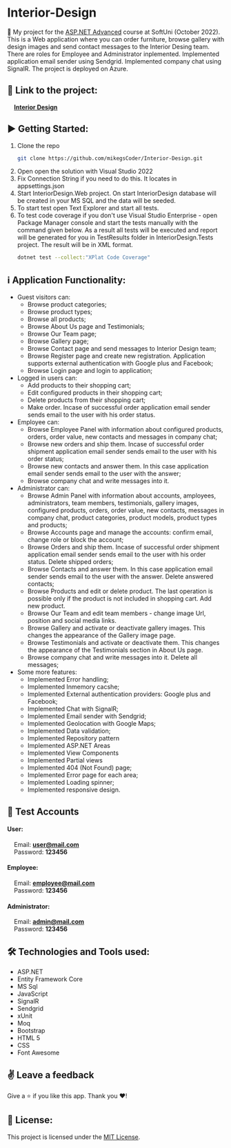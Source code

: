 # Interior-Design

:dart:  My project for the [ASP.NET Advanced](https://softuni.bg/trainings/3854/asp-net-advanced-october-2022) course at SoftUni (October 2022). This is a Web application where you can order furniture, browse gallery with design images and send contact messages to the Interior Desing team.
There are roles for Employee and Administrator inplemented. Implemented application email sender using Sendgrid. Implemented company chat using SignalR. The project is deployed on Azure.

## 🔗 **Link to the project:**
&nbsp;&nbsp;&nbsp;&nbsp;**[Interior Design](https://interiordesign.azurewebsites.net/)**

## :arrow_forward: Getting Started:

1. Clone the repo
   ```sh
   git clone https://github.com/mikegsCoder/Interior-Design.git
   ```
2. Open open the solution with Visual Studio 2022
   <!-- ```sh
   View -> Terminal
   ``` -->
3. Fix Connection String if you need to do this. It locates in appsettings.json
   <!-- ```sh
   npm install
   ``` -->
4. Start InteriorDesign.Web project. On start InteriorDesign database will be created in your MS SQL and the data will be seeded.
   <!-- ```sh
   npm start
   ``` -->
5. To start test open Text Explorer and start all tests.
   <!-- ```sh
   npm start
   ``` -->
5. To test code coverage if you don't use Visual Studio Enterprise - open Package Manager console and start the tests manually with the command given below. As a result all tests will be executed and report will be generated for you in TestResults folder in InteriorDesign.Tests project. The result will be in XML format.
   ```sh
   dotnet test --collect:"XPlat Code Coverage"
   ```

## :information_source: Application Functionality:

- Guest visitors can: 
  - Browse product categories;
  - Browse product types;
  - Browse all products;
  - Browse About Us page and Testimonials;
  - Browse Our Team page;
  - Browse Gallery page;
  - Browse Contact page and send messages to Interior Design team;
  - Browse Register page and create new registration. Application supports external authentication with Google plus and Facebook;
  - Browse Login page and login to application;
- Logged in users can:
  - Add products to their shopping cart; 
  - Edit configured products in their shopping cart;
  - Delete products from their shopping cart;
  - Make order. Incase of successful order application email sender sends email to the user with his order status.
- Employee can:
  - Browse Employee Panel with information about configured products, orders, order value, new contacts and messages in company chat; 
  - Browse new orders and ship them. Incase of successful order shipment application email sender sends email to the user with his order status;
  - Browse new contacts and answer them. In this case application email sender sends email to the user with the answer;
  - Browse company chat and write messages into it.
- Administrator can:
  - Browse Admin Panel with information about accounts, amployees, administrators, team members, testimonials, gallery images, configured products, orders, order value, new contacts, messages in company chat, product categories, product models, product types and products; 
  - Browse Accounts page and manage the accounts: confirm email, change role or block the account;
  - Browse Orders and ship them. Incase of successful order shipment application email sender sends email to the user with his order status. Delete shipped orders;
  - Browse Contacts and answer them. In this case application email sender sends email to the user with the answer. Delete answered contacts;
  - Browse Products and edit or delete product. The last operation is possible only if the product is not included in shopping cart. Add new product.
  - Browse Our Team and edit team members - change image Url, position and social media links.
  - Browse Gallery and activate or deactivate gallery images. This changes the appearance of the Gallery image page.
  - Browse Testimonials and activate or deactivate them. This changes the appearance of the Testimonials section in About Us page.
  - Browse company chat and write messages into it. Delete all messages;
- Some more features:
  - Implemented Error handling;
  - Implemented Inmemory cacshe;
  - Implemented External authentication providers: Google plus and Facebook;
  - Implemented Chat with SignalR;
  - Implemented Email sender with Sendgrid;
  - Implemented Geolocation with Google Maps;
  - Implemented Data validation;
  - Implemented Repository pattern
  - Implemented ASP.NET Areas
  - Implemented View Components
  - Implemented Partial views
  - Implemented 404 (Not Found) page;
  - Implemented Error page for each area;
  - Implemented Loading spinner;
  - Implemented responsive design.

## 🧪 Test Accounts
#### User:
&nbsp;&nbsp;&nbsp;&nbsp;Email: **user@mail.com**  
&nbsp;&nbsp;&nbsp;&nbsp;Password: **123456**  

#### Employee: 
&nbsp;&nbsp;&nbsp;&nbsp;Email: **employee@mail.com**  
&nbsp;&nbsp;&nbsp;&nbsp;Password: **123456** 

#### Administrator: 
&nbsp;&nbsp;&nbsp;&nbsp;Email: **admin@mail.com**  
&nbsp;&nbsp;&nbsp;&nbsp;Password: **123456** 

## :hammer_and_wrench: Technologies and Tools used:

- ASP.NET
- Entity Framework Core
- MS Sql
- JavaScript
- SignalR
- Sendgrid
- xUnit
- Moq
- Bootstrap
- HTML 5
- CSS
- Font Awesome


## :v: Leave a feedback
Give a :star: if you like this app.
Thank you ❤️!

## 📖 License:

This project is licensed under the [MIT License](LICENSE).